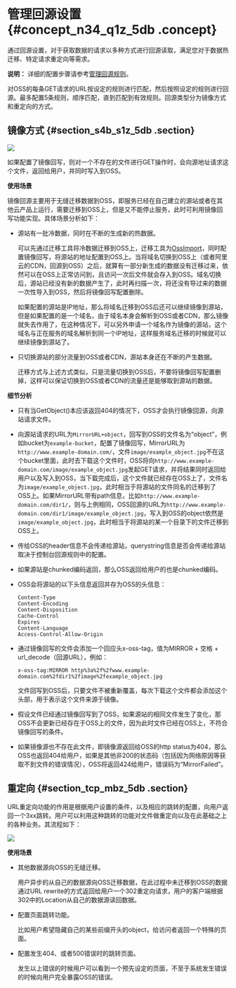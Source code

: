 # 管理回源设置 {#concept_n34_q1z_5db .concept}

通过回源设置，对于获取数据的请求以多种方式进行回源读取，满足您对于数据热迁移、特定请求重定向等需求。

**说明：** 详细的配置步骤请参考[管理回源规则](../../../../../intl.zh-CN/控制台用户指南/管理存储空间/设置回源规则.md#)。

对OSS的每条GET请求的URL按设定的规则进行匹配，然后按照设定的规则进行回源。最多配置5条规则，顺序匹配，直到匹配到有效规则。回源类型分为镜像方式和重定向的方式。

## 镜像方式 {#section_s4b_s1z_5db .section}

![](http://static-aliyun-doc.oss-cn-hangzhou.aliyuncs.com/assets/img/4379/15507421621580_zh-CN.png)

如果配置了镜像回写，则对一个不存在的文件进行GET操作时，会向源地址请求这个文件，返回给用户，并同时写入到OSS。

**使用场景**

镜像回源主要用于无缝迁移数据到OSS，即服务已经在自己建立的源站或者在其他云产品上运行，需要迁移到OSS上，但是又不能停止服务，此时可利用镜像回写功能实现。具体场景分析如下：

-   源站有一批冷数据，同时在不断的生成新的热数据。

    可以先通过迁移工具将冷数据迁移到OSS上，迁移工具为[OssImport](../../../../../intl.zh-CN/常用工具/数据迁移工具ossimport/说明及配置.md#)，同时配置镜像回写，将源站的地址配置到OSS上。当将域名切换到OSS上（或者阿里云的CDN，回源到OSS）之后，就算有一部分新生成的数据没有迁移过来，依然可以在OSS上正常访问到，且访问一次后文件就会存入到OSS。域名切换后，源站已经没有新的数据产生了，此时再扫描一次，将还没有导过来的数据一次性导入到OSS，然后将镜像回写配置删除。

    如果配置的源站是IP地址，那么将域名迁移到OSS后还可以继续镜像到源站，但是如果配置的是一个域名，由于域名本身会解析到OSS或者CDN，那么镜像就失去作用了，在这种情况下，可以另外申请一个域名作为镜像的源站，这个域名与正在服务的域名解析到同一个IP地址，这样服务域名迁移的时候就可以继续镜像到源站了。

-   只切换源站的部分流量到OSS或者CDN，源站本身还在不断的产生数据。

    迁移方式与上述方式类似，只是流量切换到OSS后，不要将镜像回写配置删掉，这样可以保证切换到OSS或者CDN的流量还是能够取到源站的数据。


**细节分析**

-   只有当GetObject\(\)本应该返回404的情况下，OSS才会执行镜像回源，向源站请求文件。
-   向源站请求的URL为`MirrorURL+object`，回写到OSS的文件名为“object”，例如bucket为`example-bucket`，配置了镜像回写，MirrorURL为`http://www.example-domain.com/`，文件`image/example_object.jpg`不在这个bucket里面，此时去下载这个文件时，OSS将向`http://www.example-domain.com/image/example_object.jpg`发起GET请求，并将结果同时返回给用户以及写入到OSS，当下载完成后，这个文件就已经存在OSS上了，文件名为`image/example_object.jpg`，此时相当于将源站的文件同名的迁移到了OSS上。如果MirrorURL带有path信息，比如`http://www.example-domain.com/dir1/`，则与上例相同，OSS回源的URL为`http://www.example-domain.com/dir1/image/example_object.jpg`，写入到OSS的object依然是`image/example_object.jpg`，此时相当于将源站的某一个目录下的文件迁移到OSS上。
-   传给OSS的header信息不会传递给源站，querystring信息是否会传递给源站取决于控制台回源规则中的配置。
-   如果源站是chunked编码返回，那么OSS返回给用户的也是chunked编码。
-   OSS会将源站的以下头信息返回并存为OSS的头信息：

    ```
    Content-Type
    Content-Encoding
    Content-Disposition
    Cache-Control
    Expires
    Content-Language
    Access-Control-Allow-Origin
    ```

-   通过镜像回写的文件会添加一个回应头x-oss-tag，值为MIRROR + 空格 + url\_decode（回源URL），例如：

    ```
    x-oss-tag:MIRROR http%3a%2f%2fwww.example-domain.com%2fdir1%2fimage%2fexample_object.jpg
    ```

    文件回写到OSS后，只要文件不被重新覆盖，每次下载这个文件都会添加这个头部，用于表示这个文件来源于镜像。

-   假设文件已经通过镜像回写到了OSS，如果源站的相同文件发生了变化，那OSS不会更新已经存在于OSS上的文件，因为此时文件已经在OSS上，不符合镜像回写的条件。
-   如果镜像源也不存在此文件，即镜像源返回给OSS的http status为404，那么OSS也返回404给用户，如果是其他非200的状态码（包括因为网络原因等获取不到文件的错误情况），OSS将返回424给用户，错误码为“MirrorFailed”。

## 重定向 {#section_tcp_mbz_5db .section}

URL重定向功能的作用是根据用户设置的条件，以及相应的跳转的配置，向用户返回一个3xx跳转。用户可以利用这种跳转的功能对文件做重定向以及在此基础之上的各种业务。其流程如下：

![](http://static-aliyun-doc.oss-cn-hangzhou.aliyuncs.com/assets/img/4379/15507421621591_zh-CN.png)

**使用场景**

-   其他数据源向OSS的无缝迁移。

    用户异步的从自己的数据源向OSS迁移数据，在此过程中未迁移到OSS的数据通过URL rewrite的方式返回给用户一个302重定向请求，用户的客户端根据302中的Location从自己的数据源读回数据。

-   配置页面跳转功能。

    比如用户希望隐藏自己的某些前缀开头的object，给访问者返回一个特殊的页面。

-   配置发生404、或者500错误时的跳转页面。

    发生以上错误的时候用户可以看到一个预先设定的页面，不至于系统发生错误的时候向用户完全暴露OSS的错误。


